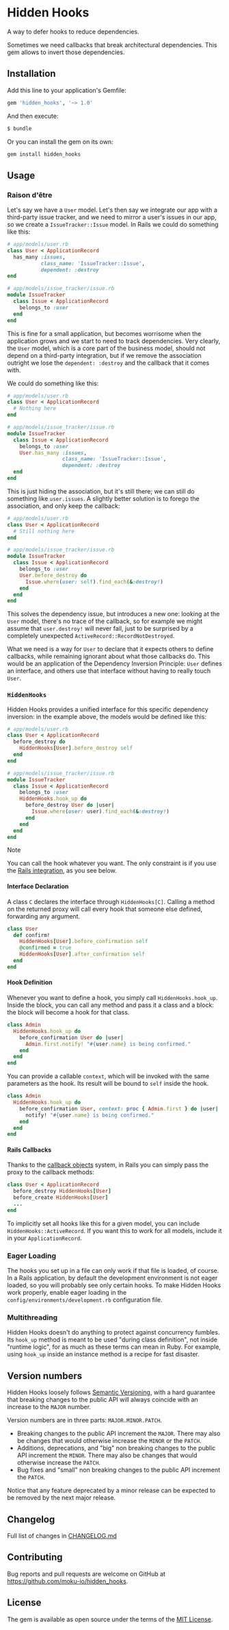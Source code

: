 # Hidden Hooks

A way to defer hooks to reduce dependencies.

Sometimes we need callbacks that break architectural dependencies. This gem allows to invert those dependencies.

## Installation

Add this line to your application's Gemfile:

```ruby
gem 'hidden_hooks', '~> 1.0'
```

And then execute:

```bash
$ bundle
```

Or you can install the gem on its own:

```bash
gem install hidden_hooks
```

## Usage

### Raison d'être

Let's say we have a `User` model. Let's then say we integrate our app with a third-party issue tracker, and we need to mirror a user's issues in our app, so we create a `IssueTracker::Issue` model. In Rails we could do something like this:

```ruby
# app/models/user.rb
class User < ApplicationRecord
  has_many :issues, 
           class_name: 'IssueTracker::Issue', 
           dependent: :destroy
end

# app/models/issue_tracker/issue.rb
module IssueTracker
  class Issue < ApplicationRecord
    belongs_to :user
  end
end
```

This is fine for a small application, but becomes worrisome when the application grows and we start to need to track dependencies. Very clearly, the `User` model, which is a core part of the business model, should not depend on a third-party integration, but if we remove the association outright we lose the `dependent: :destroy` and the callback that it comes with.

We could do something like this:

```ruby
# app/models/user.rb
class User < ApplicationRecord
  # Nothing here
end

# app/models/issue_tracker/issue.rb
module IssueTracker
  class Issue < ApplicationRecord
    belongs_to :user
    User.has_many :issues,
                  class_name: 'IssueTracker::Issue', 
                  dependent: :destroy
  end
end
```

This is just hiding the association, but it's still there; we can still do something like `user.issues`. A slightly better solution is to forego the association, and only keep the callback:

```ruby
# app/models/user.rb
class User < ApplicationRecord
  # Still nothing here
end

# app/models/issue_tracker/issue.rb
module IssueTracker
  class Issue < ApplicationRecord
    belongs_to :user
    User.before_destroy do
      Issue.where(user: self).find_each(&:destroy!)
    end
  end
end
```

This solves the dependency issue, but introduces a new one: looking at the `User` model, there's no trace of the callback, so for example we might assume that `user.destroy!` will never fail, just to be surprised by a completely unexpected `ActiveRecord::RecordNotDestroyed`.

What we need is a way for `User` to declare that it expects others to define callbacks, while remaining ignorant about what those callbacks do. This would be an application of the Dependency Inversion Principle: `User` defines an interface, and others use that interface without having to really touch `User`.

### `HiddenHooks`

Hidden Hooks provides a unified interface for this specific dependency inversion: in the example above, the models would be defined like this:

```ruby
# app/models/user.rb
class User < ApplicationRecord
  before_destroy do
    HiddenHooks[User].before_destroy self
  end
end

# app/models/issue_tracker/issue.rb
module IssueTracker
  class Issue < ApplicationRecord
    belongs_to :user
    HiddenHooks.hook_up do
      before_destroy User do |user|
        Issue.where(user: user).find_each(&:destroy!) 
      end
    end
  end
end
```

> [!NOTE]
> You can call the hook whatever you want. The only constraint is if you use the [Rails integration](#rails-callbacks), as you see below.

#### Interface Declaration

A class `C` declares the interface through `HiddenHooks[C]`. Calling a method on the returned proxy will call every hook that someone else defined, forwarding any argument.

```ruby
class User
  def confirm!
    HiddenHooks[User].before_confirmation self
    @confirmed = true
    HiddenHooks[User].after_confirmation self
  end
end
```

#### Hook Definition

Whenever you want to define a hook, you simply call `HiddenHooks.hook_up`. Inside the block, you can call any method and pass it a class and a block: the block will become a hook for that class.

```ruby
class Admin
  HiddenHooks.hook_up do
    before_confirmation User do |user|
      Admin.first.notify! "#{user.name} is being confirmed."
    end
  end
end
```

You can provide a callable `context`, which will be invoked with the same parameters as the hook. Its result will be bound to `self` inside the hook.

```ruby
class Admin
  HiddenHooks.hook_up do
    before_confirmation User, context: proc { Admin.first } do |user|
      notify! "#{user.name} is being confirmed."
    end
  end
end
```

#### Rails Callbacks

Thanks to the [callback objects](https://guides.rubyonrails.org/active_record_callbacks.html#callback-objects) system, in Rails you can simply pass the proxy to the callback methods:

```ruby
class User < ApplicationRecord
  before_destroy HiddenHooks[User]
  before_create HiddenHooks[User]
  ...
end
```

To implicitly set all hooks like this for a given model, you can include `HiddenHooks::ActiveRecord`. If you want this to work for all models, include it in your `ApplicationRecord`.

### Eager Loading

The hooks you set up in a file can only work if that file is loaded, of course. In a Rails application, by default the development environment is not eager loaded, so you will probably see only certain hooks. To make Hidden Hooks work properly, enable eager loading in the `config/environments/development.rb` configuration file.

###  Multithreading

Hidden Hooks doesn't do anything to protect against concurrency fumbles. Its `hook_up` method is meant to be used "during class definition", not inside "runtime logic", for as much as these terms can mean in Ruby. For example, using `hook_up` inside an instance method is a recipe for fast disaster.

## Version numbers

Hidden Hooks loosely follows [Semantic Versioning](https://semver.org/), with a hard guarantee that breaking changes to the public API will always coincide with an increase to the `MAJOR` number.

Version numbers are in three parts: `MAJOR.MINOR.PATCH`.

- Breaking changes to the public API increment the `MAJOR`. There may also be changes that would otherwise increase the `MINOR` or the `PATCH`.
- Additions, deprecations, and "big" non breaking changes to the public API increment the `MINOR`. There may also be changes that would otherwise increase the `PATCH`.
- Bug fixes and "small" non breaking changes to the public API increment the `PATCH`.

Notice that any feature deprecated by a minor release can be expected to be removed by the next major release.

## Changelog

Full list of changes in [CHANGELOG.md](CHANGELOG.md)

## Contributing

Bug reports and pull requests are welcome on GitHub at https://github.com/moku-io/hidden_hooks.

## License

The gem is available as open source under the terms of the [MIT License](https://opensource.org/licenses/MIT).
